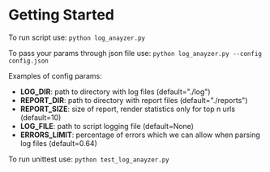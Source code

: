 # Getting Started
To run script use: ```python log_anayzer.py```

To pass your params through json file use: ```python log_anayzer.py --config config.json```

Examples of config params:
* **LOG_DIR**: path to directory with log files (default="./log")
* **REPORT_DIR**: path to directory with report files (default="./reports")
* **REPORT_SIZE**: size of report, render statistics only for top n urls (default=10)
* **LOG_FILE**: path to script logging file (default=None)
* **ERRORS_LIMIT**: percentage of errors which we can allow when parsing log files (default=0.64)

To run unittest use: ```python test_log_anayzer.py```
